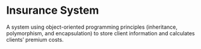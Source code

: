 # Insurance System

A system using object-oriented programming principles (inheritance, polymorphism, and encapsulation) to store client information and calculates clients’ premium costs. 


